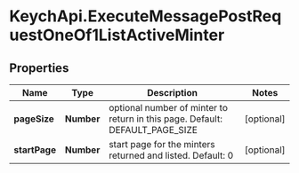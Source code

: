 # KeychApi.ExecuteMessagePostRequestOneOf1ListActiveMinter

## Properties

Name | Type | Description | Notes
------------ | ------------- | ------------- | -------------
**pageSize** | **Number** | optional number of minter to return in this page. Default: DEFAULT_PAGE_SIZE | [optional] 
**startPage** | **Number** | start page for the minters returned and listed. Default: 0 | [optional] 


